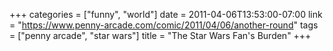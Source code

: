 +++
categories = ["funny", "world"]
date = 2011-04-06T13:53:00-07:00
link = "https://www.penny-arcade.com/comic/2011/04/06/another-round"
tags = ["penny arcade", "star wars"]
title = "The Star Wars Fan's Burden"
+++
